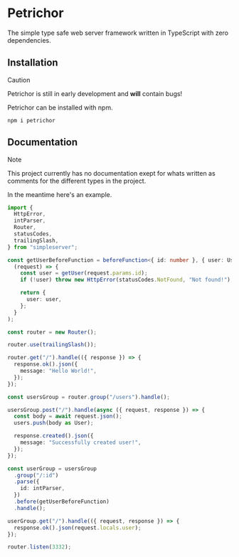 # Petrichor

The simple type safe web server framework written in TypeScript with zero dependencies. 

## Installation

> [!CAUTION]
> Petrichor is still in early development and **will** contain bugs!

Petrichor can be installed with npm. 

```
npm i petrichor
```

## Documentation

> [!NOTE]
> This project currently has no documentation exept for whats written as comments for the different types in the project. 
> 
> In the meantime here's an example. 

```ts
import {
  HttpError,
  intParser,
  Router,
  statusCodes,
  trailingSlash,
} from "simpleserver";

const getUserBeforeFunction = beforeFunction<{ id: number }, { user: User }>(
  (request) => {
    const user = getUser(request.params.id);
    if (!user) throw new HttpError(statusCodes.NotFound, "Not found!");

    return {
      user: user,
    };
  }
);

const router = new Router();

router.use(trailingSlash());

router.get("/").handle(({ response }) => {
  response.ok().json({
    message: "Hello World!",
  });
});

const usersGroup = router.group("/users").handle();

usersGroup.post("/").handle(async ({ request, response }) => {
  const body = await request.json();
  users.push(body as User);

  response.created().json({
    message: "Successfully created user!",
  });
});

const userGroup = usersGroup
  .group("/:id")
  .parse({
    id: intParser,
  })
  .before(getUserBeforeFunction)
  .handle();

userGroup.get("/").handle(({ request, response }) => {
  response.ok().json(request.locals.user);
});

router.listen(3332);
```